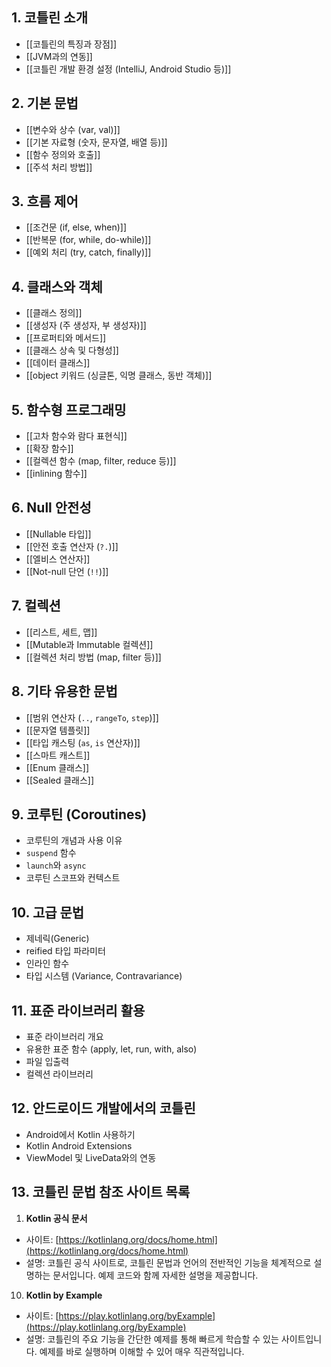 ## 1. 코틀린 소개

- [[코틀린의 특징과 장점]]
- [[JVM과의 연동]]
- [[코틀린 개발 환경 설정 (IntelliJ, Android Studio 등)]]

## 2. 기본 문법

- [[변수와 상수 (var, val)]]
- [[기본 자료형 (숫자, 문자열, 배열 등)]]
- [[함수 정의와 호출]]
- [[주석 처리 방법]]

## 3. 흐름 제어

- [[조건문 (if, else, when)]]
- [[반복문 (for, while, do-while)]]
- [[예외 처리 (try, catch, finally)]]

## 4. 클래스와 객체

- [[클래스 정의]]
- [[생성자 (주 생성자, 부 생성자)]]
- [[프로퍼티와 메서드]]
- [[클래스 상속 및 다형성]]
- [[데이터 클래스]]
- [[object 키워드 (싱글톤, 익명 클래스, 동반 객체)]]

## 5. 함수형 프로그래밍

- [[고차 함수와 람다 표현식]]
- [[확장 함수]]
- [[컬렉션 함수 (map, filter, reduce 등)]]
- [[inlining 함수]]

## 6. Null 안전성

- [[Nullable 타입]]
- [[안전 호출 연산자 (`?.`)]]
- [[엘비스 연산자]]
- [[Not-null 단언 (`!!`)]]

## 7. 컬렉션

- [[리스트, 세트, 맵]]
- [[Mutable과 Immutable 컬렉션]]
- [[컬렉션 처리 방법 (map, filter 등)]]

## 8. 기타 유용한 문법

- [[범위 연산자 (`..`, `rangeTo`, `step`)]]
- [[문자열 템플릿]]
- [[타입 캐스팅 (`as`, `is` 연산자)]]
- [[스마트 캐스트]]
- [[Enum 클래스]]
- [[Sealed 클래스]]

## 9. 코루틴 (Coroutines)

- 코루틴의 개념과 사용 이유
- `suspend` 함수
- `launch`와 `async`
- 코루틴 스코프와 컨텍스트

## 10. 고급 문법

- 제네릭(Generic)
- reified 타입 파라미터
- 인라인 함수
- 타입 시스템 (Variance, Contravariance)

## 11. 표준 라이브러리 활용

- 표준 라이브러리 개요
- 유용한 표준 함수 (apply, let, run, with, also)
- 파일 입출력
- 컬렉션 라이브러리

## 12. 안드로이드 개발에서의 코틀린

- Android에서 Kotlin 사용하기
- Kotlin Android Extensions
- ViewModel 및 LiveData와의 연동

## 13. 코틀린 문법 참조 사이트 목록

1. **Kotlin 공식 문서**

- 사이트: [https://kotlinlang.org/docs/home.html](https://kotlinlang.org/docs/home.html)
- 설명: 코틀린 공식 사이트로, 코틀린 문법과 언어의 전반적인 기능을 체계적으로 설명하는 문서입니다. 예제 코드와 함께 자세한 설명을 제공합니다.

10. **Kotlin by Example**

- 사이트: [https://play.kotlinlang.org/byExample](https://play.kotlinlang.org/byExample)
- 설명: 코틀린의 주요 기능을 간단한 예제를 통해 빠르게 학습할 수 있는 사이트입니다. 예제를 바로 실행하며 이해할 수 있어 매우 직관적입니다.
